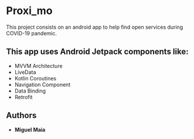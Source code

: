 # Proxi_mo

This project consists on an android app to help find open services during COVID-19 pandemic.

## This app uses Android Jetpack components like:
- MVVM Architecture
- LiveData
- Kotlin Coroutines
- Navigation Component
- Data Binding
- Retrofit

## Authors

* **Miguel Maia**
